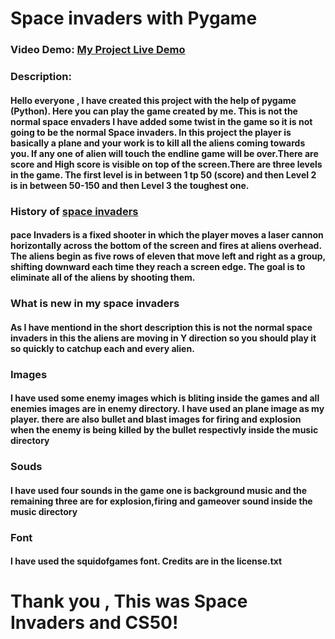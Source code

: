 # Space invaders with Pygame
### Video Demo: [My Project Live Demo](https://youtu.be/uVMq5Ih3Zx0)
### Description:
#### Hello everyone , I have created this project with the help of pygame (Python). Here you can play the game created by me. This is not the normal space envaders I have added some twist in the game so it is not going to be the normal Space invaders. In this project the player is basically a plane and your work is to kill all the aliens coming towards you. If any one of alien will touch the endline game will be over.There are score and High score is visible on top of the screen.There are three levels in the game. The first level is in between 1 tp 50 (score) and then Level 2 is in between 50-150 and then Level 3 the toughest one.
### History of [space invaders](https://en.wikipedia.org/wiki/Space_Invaders)
#### pace Invaders is a fixed shooter in which the player moves a laser cannon horizontally across the bottom of the screen and fires at aliens overhead. The aliens begin as five rows of eleven that move left and right as a group, shifting downward each time they reach a screen edge. The goal is to eliminate all of the aliens by shooting them.
### What is new in my space invaders
#### As I have mentiond in the short description this is not the normal space invaders in this the aliens are moving in Y direction so you should play it so quickly to catchup each and every alien.

### Images
#### I have used some enemy images which is bliting inside the games and all enemies images are in enemy directory. I have used an plane image as my player. there are also bullet and blast images for firing and explosion when the enemy is being killed by the bullet respectivly inside the music directory
### Souds
#### I have used four sounds in the game one is background music and the remaining three are for explosion,firing and gameover sound inside the music directory
### Font
#### I have used the squidofgames font. Credits are in the license.txt

# Thank you , This was **Space Invaders** and **CS50**!
